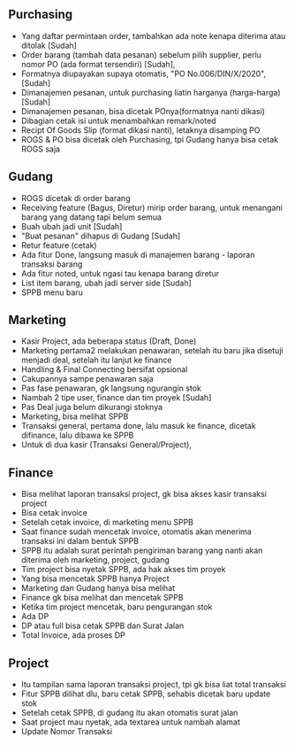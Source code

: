 ## Purchasing

- Yang daftar permintaan order, tambahkan ada note kenapa diterima atau ditolak [Sudah]
- Order barang (tambah data pesanan) sebelum pilih supplier, perlu nomor PO (ada format tersendiri) [Sudah],
- Formatnya diupayakan supaya otomatis, "PO No.006/DIN/X/2020", [Sudah]
- Dimanajemen pesanan, untuk purchasing liatin harganya (harga-harga) [Sudah]
- Dimanajemen pesanan, bisa dicetak POnya(formatnya nanti dikasi)
- Dibagian cetak isi untuk menambahkan remark/noted
- Recipt Of Goods Slip (format dikasi nanti), letaknya disamping PO
- ROGS & PO bisa dicetak oleh Purchasing, tpi Gudang hanya bisa cetak ROGS saja

## Gudang

- ROGS dicetak di order barang
- Receiving feature (Bagus, Diretur) mirip order barang, untuk menangani barang yang datang tapi belum semua
- Buah ubah jadi unit [Sudah]
- "Buat pesanan" dihapus di Gudang [Sudah]
- Retur feature (cetak)
- Ada fitur Done, langsung masuk di manajemen barang - laporan transaksi barang
- Ada fitur noted, untuk ngasi tau kenapa barang diretur
- List item barang, ubah jadi server side [Sudah]
- SPPB menu baru

## Marketing

- Kasir Project, ada beberapa status (Draft, Done)
- Marketing pertama2 melakukan penawaran, setelah itu baru jika disetuji menjadi deal, setelah itu lanjut ke finance
- Handling & Final Connecting bersifat opsional
- Cakupannya sampe penawaran saja
- Pas fase penawaran, gk langsung ngurangin stok
- Nambah 2 tipe user, finance dan tim proyek [Sudah]
- Pas Deal juga belum dikurangi stoknya
- Marketing, bisa melihat SPPB
- Transaksi general, pertama done, lalu masuk ke finance, dicetak difinance, lalu dibawa ke SPPB
- Untuk di dua kasir (Transaksi General/Project),

## Finance

- Bisa melihat laporan transaksi project, gk bisa akses kasir transaksi project
- Bisa cetak invoice
- Setelah cetak invoice, di marketing menu SPPB
- Saat finance sudah mencetak invoice, otomatis akan menerima transaksi ini dalam bentuk SPPB
- SPPB itu adalah surat perintah pengiriman barang yang nanti akan diterima oleh marketing, project, gudang
- Tim project bisa nyetak SPPB, ada hak akses tim proyek
- Yang bisa mencetak SPPB hanya Project
- Marketing dan Gudang hanya bisa melihat
- Finance gk bisa melihat dan mencetak SPPB
- Ketika tim project mencetak, baru pengurangan stok
- Ada DP
- DP atau full bisa cetak SPPB dan Surat Jalan
- Total Invoice, ada proses DP

## Project

- Itu tampilan sama laporan transaksi project, tpi gk bisa liat total transaksi
- Fitur SPPB dilihat dlu, baru cetak SPPB, sehabis dicetak baru update stok
- Setelah cetak SPPB, di gudang itu akan otomatis surat jalan
- Saat project mau nyetak, ada textarea untuk nambah alamat
- Update Nomor Transaksi

